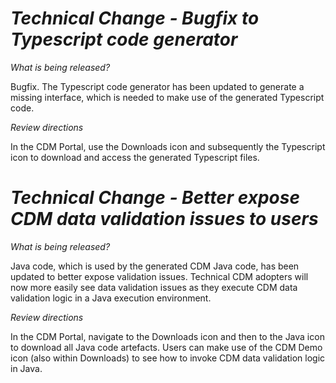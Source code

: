 # *Technical Change - Bugfix to Typescript code generator*

_What is being released?_

Bugfix. The Typescript code generator has been updated to generate a missing interface, which is needed to make use of the generated Typescript code.

_Review directions_

In the CDM Portal, use the Downloads icon and subsequently the Typescript icon to download and access the generated Typescript files.

# *Technical Change - Better expose CDM data validation issues to users*

_What is being released?_

Java code, which is used by the generated CDM Java code, has been updated to better expose validation issues. Technical CDM adopters will now more easily see data validation issues as they execute CDM data validation logic in a Java execution environment.

_Review directions_

In the CDM Portal, navigate to the Downloads icon and then to the Java icon to download all Java code artefacts. Users can make use of the CDM Demo icon (also within Downloads) to see how to invoke CDM data validation logic in Java.
